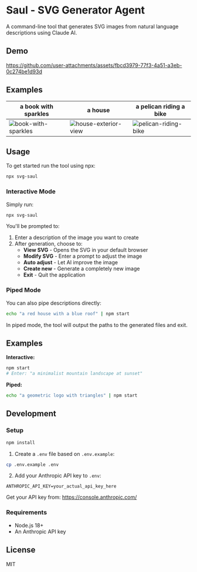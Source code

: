 # Saul - SVG Generator Agent

A command-line tool that generates SVG images from natural language descriptions using Claude AI.

## Demo


https://github.com/user-attachments/assets/fbcd3979-77f3-4a51-a3eb-0c274be1d93d



## Examples

| a book with sparkles | a house | a pelican riding a bike |
|---|---|---|
|![book-with-sparkles](https://github.com/user-attachments/assets/0107f04a-7925-49ef-9d0a-3b36c7ce4679)|![house-exterior-view](https://github.com/user-attachments/assets/a98f4734-5482-47e4-adec-d4fda430d6d5)|![pelican-riding-bike](https://github.com/user-attachments/assets/515fe4cf-29a8-4f4e-acb9-1f20ae516ace)|


## Usage

To get started run the tool using npx:

```bash
npx svg-saul
```


### Interactive Mode

Simply run:

```bash
npx svg-saul
```

You'll be prompted to:
1. Enter a description of the image you want to create
2. After generation, choose to:
   - **View SVG** - Opens the SVG in your default browser
   - **Modify SVG** - Enter a prompt to adjust the image
   - **Auto adjust** - Let AI improve the image
   - **Create new** - Generate a completely new image
   - **Exit** - Quit the application

### Piped Mode

You can also pipe descriptions directly:
```bash
echo "a red house with a blue roof" | npm start
```

In piped mode, the tool will output the paths to the generated files and exit.

## Examples

**Interactive:**
```bash
npm start
# Enter: "a minimalist mountain landscape at sunset"
```

**Piped:**
```bash
echo "a geometric logo with triangles" | npm start
```

## Development

### Setup

```bash
npm install
```

1. Create a `.env` file based on `.env.example`:
```bash
cp .env.example .env
```

2. Add your Anthropic API key to `.env`:
```
ANTHROPIC_API_KEY=your_actual_api_key_here
```

Get your API key from: https://console.anthropic.com/


### Requirements

- Node.js 18+
- An Anthropic API key

## License

MIT

